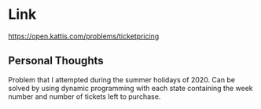 # Link

https://open.kattis.com/problems/ticketpricing

## Personal Thoughts
Problem that I attempted during the summer holidays of 2020. Can be solved by using dynamic programming with each state containing the week number and number of tickets left to purchase.


